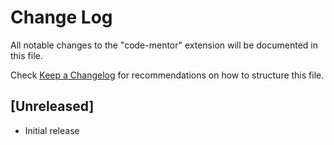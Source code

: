 # Change Log

All notable changes to the "code-mentor" extension will be documented in this file.

Check [Keep a Changelog](http://keepachangelog.com/) for recommendations on how to structure this file.

## [Unreleased]

- Initial release